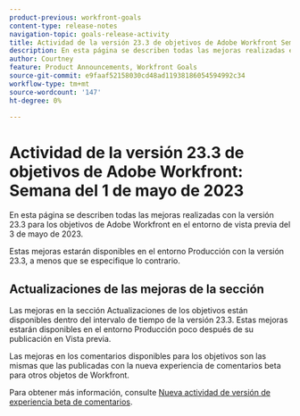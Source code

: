 ```yaml
---
product-previous: workfront-goals
content-type: release-notes
navigation-topic: goals-release-activity
title: Actividad de la versión 23.3 de objetivos de Adobe Workfront Semana del 1 de mayo de 2023
description: En esta página se describen todas las mejoras realizadas en la versión 23.3 para los objetivos de Adobe Workfront en el entorno de vista previa. Estas mejoras estarán disponibles en el entorno Producción durante la semana del 1 de mayo de 2023.
author: Courtney
feature: Product Announcements, Workfront Goals
source-git-commit: e9faaf52158030cd48ad11938186054594992c34
workflow-type: tm+mt
source-wordcount: '147'
ht-degree: 0%

---
```


# Actividad de la versión 23.3 de objetivos de Adobe Workfront: Semana del 1 de mayo de 2023

En esta página se describen todas las mejoras realizadas con la versión 23.3 para los objetivos de Adobe Workfront en el entorno de vista previa del 3 de mayo de 2023.

Estas mejoras estarán disponibles en el entorno Producción con la versión 23.3, a menos que se especifique lo contrario.

## Actualizaciones de las mejoras de la sección

Las mejoras en la sección Actualizaciones de los objetivos están disponibles dentro del intervalo de tiempo de la versión 23.3. Estas mejoras estarán disponibles en el entorno Producción poco después de su publicación en Vista previa.

Las mejoras en los comentarios disponibles para los objetivos son las mismas que las publicadas con la nueva experiencia de comentarios beta para otros objetos de Workfront.

Para obtener más información, consulte [Nueva actividad de versión de experiencia beta de comentarios](/help/quicksilver/product-announcements/betas/new-commenting-experience-beta/new-commenting-beta-experience-release-activity.md).
